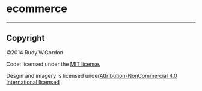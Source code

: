 ecommerce
=================


---
## Copyright

©2014 Rudy.W.Gordon

Code: licensed under the [MIT license.](LICENSE)

Desgin and imagery is licensed under[Attribution-NonCommercial 4.0 International  licensed](http://creativecommons.org/licenses/by-nc/4.0/) 